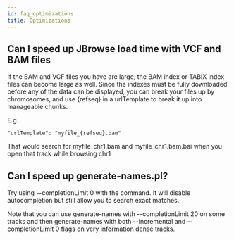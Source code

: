 ```yaml
---
id: faq_optimizations
title: Optimizations
---
```


## Can I speed up JBrowse load time with VCF and BAM files

If the BAM and VCF files you have are large, the BAM index or TABIX
index files can become large as well. Since the indexes must be fully
downloaded before any of the data can be displayed, you can break your
files up by chromosomes, and use {refseq} in a urlTemplate to break it
up into manageable chunks.

E.g.

`"urlTemplate": "myfile_{refseq}.bam"`

That would search for myfile\_chr1.bam and myfile\_chr1.bam.bai when you
open that track while browsing chr1

## Can I speed up generate-names.pl?

Try using --completionLimit 0 with the command. It will disable
autocompletion but still allow you to search exact matches.

Note that you can use generate-names with --completionLimit 20 on some
tracks and then generate-names with both --incremental and
--completionLimit 0 flags on very information dense tracks.


